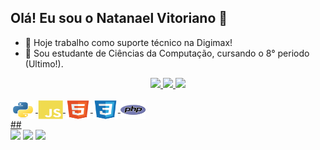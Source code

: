 ## Olá! Eu sou o Natanael Vitoriano 👋

- 🔭 Hoje trabalho como suporte técnico na Digimax!
- 🌱 Sou estudante de Ciências da Computação, cursando o 8° periodo (Ultimo!).
<div align="center">
  <a href="https://github.com/natanaelvitoriano">
  <img height="180em" src="https://github-readme-stats.vercel.app/api?username=NatanaelVitoriano&theme=vue-dark&show_icons=true&hide_border=true&include_all_commits=true&count_private=true"/>
  <img height="180em" src="https://github-readme-streak-stats.herokuapp.com/?user=NatanaelVitoriano&theme=vue-dark&hide_border=true&layout=compact"/>
  <img height="180em" src="https://github-readme-stats.vercel.app/api/top-langs/?username=NatanaelVitoriano&theme=vue-dark&show_icons=true&hide_border=true&layout=compact"/>
</div>
 <div style="display: inline_block"><br>
  <img align="center" height="30" width="40" src="https://raw.githubusercontent.com/devicons/devicon/master/icons/python/python-original.svg">
  <img align="center" height="30" width="40" src="https://raw.githubusercontent.com/devicons/devicon/master/icons/javascript/javascript-plain.svg">
  <img align="center" height="30" width="40" src="https://raw.githubusercontent.com/devicons/devicon/master/icons/html5/html5-original.svg">
  <img align="center" height="30" width="40" src="https://raw.githubusercontent.com/devicons/devicon/master/icons/css3/css3-original.svg">
  <img align="center" height="30" width="40" src="https://raw.githubusercontent.com/devicons/devicon/master/icons/php/php-original.svg">
</div>
  ##
  
<div>
  <a href="https://www.linkedin.com/in/natanaelvitoriano" target="_blank"><img src="https://img.shields.io/badge/-LinkedIn-%230077B5?style=for-the-badge&logo=linkedin&logoColor=white" target="_blank"></a>
<a href="https://instagram.com/natanaelasde" target="_blank"><img src="https://img.shields.io/badge/-Instagram-%23E4405F?style=for-the-badge&logo=instagram&logoColor=white" target="_blank"></a>
<a href = "mailto:natanaelvitor88@gmail.com"><img src="https://img.shields.io/badge/-Gmail-%23333?style=for-the-badge&logo=gmail&logoColor=white" target="_blank"></a>
</div>
